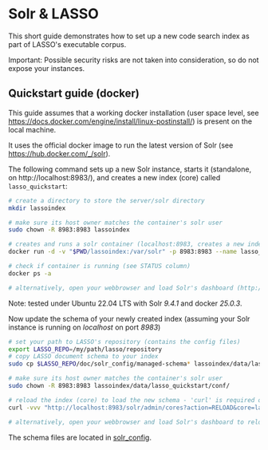 # Solr & LASSO

This short guide demonstrates how to set up a new code search index as part of LASSO's executable corpus.

Important: Possible security risks are not taken into consideration, so do not expose your instances.

## Quickstart guide (docker)

This guide assumes that a working docker installation (user space level, see https://docs.docker.com/engine/install/linux-postinstall/) is present on the local machine. 

It uses the official docker image to run the latest version of Solr (see https://hub.docker.com/_/solr).

The following command sets up a new Solr instance, starts it (standalone, on http://localhost:8983/), and creates a new index (core) called `lasso_quickstart`:

```bash
# create a directory to store the server/solr directory
mkdir lassoindex

# make sure its host owner matches the container's solr user
sudo chown -R 8983:8983 lassoindex

# creates and runs a solr container (localhost:8983, creates a new index called 'lasso_quickstart'
docker run -d -v "$PWD/lassoindex:/var/solr" -p 8983:8983 --name lasso_solr_quickstart solr solr-precreate lasso_quickstart

# check if container is running (see STATUS column)
docker ps -a

# alternatively, open your webbrowser and load Solr's dashboard (http://localhost:8983/)
```

Note: tested under Ubuntu 22.04 LTS with Solr _9.4.1_ and docker _25.0.3_.

Now update the schema of your newly created index (assuming your Solr instance is running on _localhost_ on port _8983_)

```bash
# set your path to LASSO's repository (contains the config files)
export LASSO_REPO=/my/path/lasso/repository
# copy LASSO document schema to your index
sudo cp $LASSO_REPO/doc/solr_config/managed-schema* lassoindex/data/lasso_quickstart/conf/

# make sure its host owner matches the container's solr user
sudo chown -R 8983:8983 lassoindex/data/lasso_quickstart/conf/

# reload the index (core) to load the new schema - 'curl' is required on your system
curl -vvv "http://localhost:8983/solr/admin/cores?action=RELOAD&core=lasso_quickstart"

# alternatively, open your webbrowser and load Solr's dashboard to reload the index using 'Core Admin' (http://localhost:8983/)
```

The schema files are located in [solr_config](solr_config).